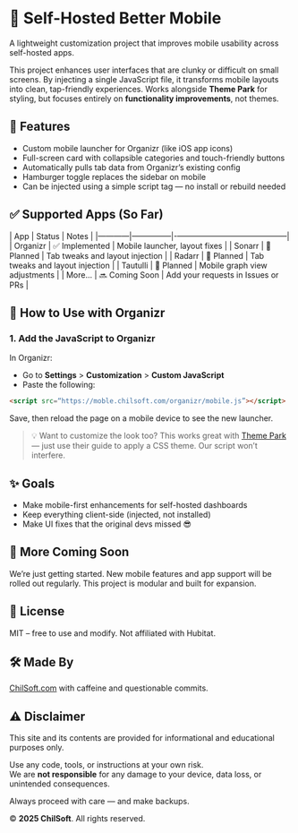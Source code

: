 # 📱 Self-Hosted Better Mobile

A lightweight customization project that improves mobile usability across self-hosted apps.

This project enhances user interfaces that are clunky or difficult on small screens. By injecting a single JavaScript file, it transforms mobile layouts into clean, tap-friendly experiences. Works alongside **Theme Park** for styling, but focuses entirely on **functionality improvements**, not themes.

## 📲 Features

- Custom mobile launcher for Organizr (like iOS app icons)
- Full-screen card with collapsible categories and touch-friendly buttons
- Automatically pulls tab data from Organizr’s existing config
- Hamburger toggle replaces the sidebar on mobile
- Can be injected using a simple script tag — no install or rebuild needed

## ✅ Supported Apps (So Far)

| App       | Status        | Notes                                     |
|————|—————|-——————————————|
| Organizr  | ✅ Implemented | Mobile launcher, layout fixes              |
| Sonarr    | 🚧 Planned     | Tab tweaks and layout injection            |
| Radarr    | 🚧 Planned     | Tab tweaks and layout injection            |
| Tautulli  | 🚧 Planned     | Mobile graph view adjustments              |
| More...   | 🔜 Coming Soon | Add your requests in Issues or PRs        |

## 🚀 How to Use with Organizr

### 1. Add the JavaScript to Organizr

In Organizr:
- Go to **Settings** > **Customization** > **Custom JavaScript**
- Paste the following:
```html
<script src=“https://moble.chilsoft.com/organizr/mobile.js”></script>
```

Save, then reload the page on a mobile device to see the new launcher.

> 💡 Want to customize the look too? This works great with [Theme Park](https://theme-park.dev/) — just use their guide to apply a CSS theme. Our script won’t interfere.

## ✨ Goals

- Make mobile-first enhancements for self-hosted dashboards
- Keep everything client-side (injected, not installed)
- Make UI fixes that the original devs missed 😎

## 👷 More Coming Soon
We’re just getting started. New mobile features and app support will be rolled out regularly. This project is modular and built for expansion.

## 📜 License

MIT – free to use and modify. Not affiliated with Hubitat.

## 🛠 Made By

[ChilSoft.com](https://chilsoft.com) with caffeine and questionable commits.

## ⚠️ Disclaimer

This site and its contents are provided for informational and educational purposes only.

Use any code, tools, or instructions at your own risk.  
We are **not responsible** for any damage to your device, data loss, or unintended consequences.

Always proceed with care — and make backups.

© **2025 ChilSoft**. All rights reserved.
